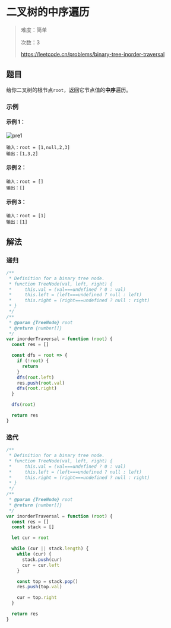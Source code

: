 # 二叉树的中序遍历

> 难度：简单
>
> 次数：3
>
> https://leetcode.cn/problems/binary-tree-inorder-traversal

## 题目

给你二叉树的根节点`root`，返回它节点值的**中序**遍历。

### 示例

#### 示例 1：

![pre1](https://assets.leetcode.com/uploads/2020/08/28/pre1.jpg)

```
输入：root = [1,null,2,3]
输出：[1,3,2]
```

#### 示例 2：

```
输入：root = []
输出：[]
```

#### 示例 3：

```
输入：root = [1]
输出：[1]
```

## 解法

### 递归

```javascript
/**
 * Definition for a binary tree node.
 * function TreeNode(val, left, right) {
 *     this.val = (val===undefined ? 0 : val)
 *     this.left = (left===undefined ? null : left)
 *     this.right = (right===undefined ? null : right)
 * }
 */
/**
 * @param {TreeNode} root
 * @return {number[]}
 */
var inorderTraversal = function (root) {
  const res = []

  const dfs = root => {
    if (!root) {
      return
    }
    dfs(root.left)
    res.push(root.val)
    dfs(root.right)
  }

  dfs(root)

  return res
}
```

### 迭代

```javascript
/**
 * Definition for a binary tree node.
 * function TreeNode(val, left, right) {
 *     this.val = (val===undefined ? 0 : val)
 *     this.left = (left===undefined ? null : left)
 *     this.right = (right===undefined ? null : right)
 * }
 */
/**
 * @param {TreeNode} root
 * @return {number[]}
 */
var inorderTraversal = function (root) {
  const res = []
  const stack = []

  let cur = root

  while (cur || stack.length) {
    while (cur) {
      stack.push(cur)
      cur = cur.left
    }

    const top = stack.pop()
    res.push(top.val)

    cur = top.right
  }

  return res
}
```
